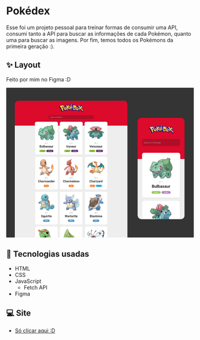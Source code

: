 # Pokédex

Esse foi um projeto pessoal para treinar formas de consumir uma API, consumi tanto a API para buscar as informações de cada Pokémon, quanto uma para buscar as imagens. Por fim, temos todos os Pokémons da primeira geração :).

## :sparkles: Layout

Feito por mim no Figma :D

![Resultado final](images/screenshots/readme-image.png)

## :rocket: Tecnologias usadas

* HTML
* CSS
* JavaScript
    * Fetch API
* Figma

## :computer: Site

* [Só clicar aqui :D](https://felipinas.github.io/pokedex/)